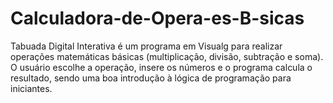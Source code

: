 # Calculadora-de-Opera-es-B-sicas
Tabuada Digital Interativa é um programa em Visualg para realizar operações matemáticas básicas (multiplicação, divisão, subtração e soma). O usuário escolhe a operação, insere os números e o programa calcula o resultado, sendo uma boa introdução à lógica de programação para iniciantes.
